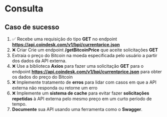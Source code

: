 # Consulta

## Caso de sucesso

1. ✅ Recebe uma requisição do tipo **GET** no endpoint **https://api.coindesk.com/v1/bpi/currentprice.json**
2. ❌ Criar Crie um endpoint **/getBitcoinPrice** que aceite solicitações **GET**
3. Extraia o preço do Bitcoin na moeda especificada pelo usuário a partir dos dados da API externa.
4. ❌ Use a biblioteca **Axios** para fazer uma solicitação **GET** para o endpoint **https://api.coindesk.com/v1/bpi/currentprice.json** para obter os dados do preço do Bitcoin
5. ❌ Implemente tratamento de **erros** para lidar com casos em que a API externa não responda ou retorne um erro
6. ❌ Implemente um **sistema de cache** para evitar fazer **solicitações repetidas** à API externa pelo mesmo preço em um curto período de tempo.
7. **Documente** sua API usando uma ferramenta como o **Swagger**.
